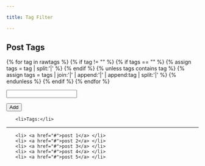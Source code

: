```yaml
---

title: Tag Filter

---
```


<h2>Post Tags</h2>
<ul id="postTags" style="display:none">
{% assign rawtags = "" %}
{% for post in site.posts %}
  {% assign ttags = post.tags | join:'|' | append:'|' %}
  {% assign rawtags = rawtags | append:ttags %}
<li class="post">
<a href ="{{ post.url }}"> {{ post.title }} </a>
  {% for tagName in post.tags %}
<a href='/tags?tagName={{ tagName }}'><i class='glyphicon glyphicon-tag'></i>{{ tagName }}</a>
  {% endfor %}
</li>
{% endfor %}
{% for post in site.pages %}
  {% assign ttags = post.tags | join:'|' | append:'|' %}
  {% assign rawtags = rawtags | append:ttags %}
<li class="page"> 
<a href ="{{ post.url }}"> {{ post.title }} </a>
  {% for tagName in post.tags %}
<a href='/tags?tagName={{ tagName }}'><i class='glyphicon glyphicon-tag'></i>{{ tagName }}</a>
  {% endfor %}
</li>
{% endfor %}
{% assign rawtags = rawtags | split:'|' | sort %}
</ul>

{% for tag in rawtags %}
  {% if tag != "" %}
    {% if tags == "" %}
      {% assign tags = tag | split:'|' %}
    {% endif %}
    {% unless tags contains tag %}
      {% assign tags = tags | join:'|' | append:'|' | append:tag | split:'|' %}
    {% endunless %}
  {% endif %}
{% endfor %}

<datalist id="tagDataList">
{% for tagName in tags %}
<option value="{{ tagName }}" />
{% endfor %}
</datalist>

<input type="text" id="tagInput" list="tagDataList" />

<button id="butAdd" >Add</button>

<ul id="filterTags" >

    <li>Tags:</li>

</ul>

<hr>

<ul id="results">

    <li> <a href="#">post 1</a> </li>
    <li> <a href="#">post 2</a> </li>
    <li> <a href="#">post 3</a> </li>
    <li> <a href="#">post 4</a> </li>
    <li> <a href="#">post 5</a> </li>

</ul>

<style>

    #filterTags > li {
        display: inline;
        padding: 8px;
    }
    #tagInput {
      display:inline;
    }
    #butAdd {
      display:inline;
    }

</style>

<script >

    let dict = {};

    let tagInput = document.getElementById("tagInput");
        let butAdd = document.getElementById("butAdd");
        let filterTags = document.getElementById("filterTags");
        let result = document.getElementById("results");
        let tags = document.getElementsByClassName("tag");

        butAdd.addEventListener("click", (event) => {
            console.log("click");
            if(tagInput.value==="") {
                return;
            }
            let li = document.createElement("li");
            let liText = document.createTextNode(tagInput.value);
            li.appendChild(liText);
            li.addEventListener("click", () => {
                li.remove();
                listResult();
            });
            filterTags.appendChild(li);
            tagInput.value = "";

            listResult();
        });


        function createPostWithLink(title, link) {
            let li = document.createElement("li");
            li.classList.add("post");
            li.innerHTML='<a href="' + link + '" >' + title + '</a>';
            return li;
        }

        function listResult() {
            result.innerHTML = "";
            let lis = filterTags.children;
            var res=[];
            for(var i = 1; i< lis.length; i++) {
                let tag = lis[i].textContent;
                let arr = dict[tag];
                console.log("tag:"+tag +", arr:"+arr.length);
                if(i==1) {
                  res = arr;
                } else {
                  res = intersect(arr, res);
                }
            }
            console.log(res);
            for(let item of res) {
                result.appendChild(createPostWithLink(item.title, item.url));
            }
        }

        function parseData() {
            let pages = document.getElementsByClassName("page");
            for(let page of pages) {

                let as = page.getElementsByTagName("a");
                if(as.length == 0) {
                    continue;
                }
                let postUrl = as[0].href;
                let postTitle = as[0].textContent;

                for(var i = 1; i < as.length; i++) {
                    let a = as[i];
                    let href = a.href;
                    let tagText = a.textContent;
                    if (dict[tagText] == undefined ) {
                        dict[tagText] = [];
                    }
                    dict[tagText].push({
                        "title": postTitle,
                        "url": postUrl
                    });
                }
            }
        }
    function intersect(a, b) {
        var setA = new Set(a);
        var setB = new Set(b);
        console.log("a:"+a.length+", b:" + b.length);
        console.log("setA:"+setA.size+", setB:" + setB.size);
        var intersection = new Set([...setA].filter(x => setB.has(x)));
        return Array.from(intersection);
    }

    parseData();
    listResult();

</script>
